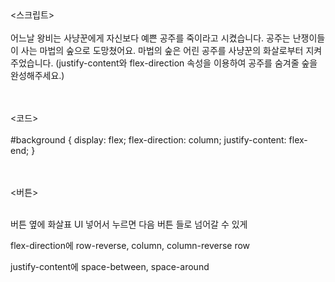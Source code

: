 <br><br>

<br><br>
<스크립트>
<br><br>
어느날 왕비는 사냥꾼에게 자신보다 예쁜 공주를 죽이라고 시켰습니다.
공주는 난쟁이들이 사는 마법의 숲으로 도망쳤어요.
마법의 숲은 어린 공주를 사냥꾼의 화살로부터 지켜주었습니다.
(justify-content와 flex-direction 속성을 이용하여 공주를 숨겨줄 숲을 완성해주세요.)


<br><br>
<코드>
<br><br>
#background {
  display: flex;
  flex-direction: column;
  justify-content: flex-end;
}

<br><br>
<버튼>
<br><br>

버튼 옆에 화살표 UI  넣어서 누르면  다음 버튼 들로 넘어갈 수 있게

flex-direction에
row-reverse, column, column-reverse
row

justify-content에
space-between, space-around

